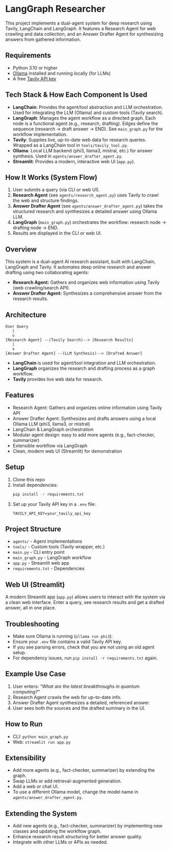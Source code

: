 # LangGraph Researcher

This project implements a dual-agent system for deep research using Tavily, LangChain and LangGraph. It features a Research Agent for web crawling and data collection, and an Answer Drafter Agent for synthesizing answers from gathered information.

## Requirements
- Python 3.10 or higher
- [Ollama](https://ollama.com/) installed and running locally (for LLMs)
- A free [Tavily API key](https://app.tavily.com/)

## Tech Stack & How Each Component Is Used
- **LangChain**: Provides the agent/tool abstraction and LLM orchestration. Used for integrating the LLM (Ollama) and custom tools (Tavily search).
- **LangGraph**: Manages the agent workflow as a directed graph. Each node is a functional agent (e.g., research, drafting). Edges define the sequence (research → draft answer → END). See `main_graph.py` for the workflow implementation.
- **Tavily**: Supplies live, up-to-date web data for research queries. Wrapped as a LangChain tool in `tools/tavily_tool.py`.
- **Ollama**: Local LLM backend (phi3, llama3, mistral, etc.) for answer synthesis. Used in `agents/answer_drafter_agent.py`.
- **Streamlit**: Provides a modern, interactive web UI (`app.py`).

## How It Works (System Flow)
1. User submits a query (via CLI or web UI).
2. **Research Agent** (see `agents/research_agent.py`) uses Tavily to crawl the web and structure findings.
3. **Answer Drafter Agent** (see `agents/answer_drafter_agent.py`) takes the structured research and synthesizes a detailed answer using Ollama LLM.
4. **LangGraph** (`main_graph.py`) orchestrates the workflow: research node → drafting node → END.
5. Results are displayed in the CLI or web UI.

## Overview
This system is a dual-agent AI research assistant, built with LangChain, LangGraph and Tavily. It automates deep online research and answer drafting using two collaborating agents:

- **Research Agent:** Gathers and organizes web information using Tavily (web crawling/search API).
- **Answer Drafter Agent:** Synthesizes a comprehensive answer from the research results.

## Architecture

```
User Query
   |
   v
[Research Agent] --(Tavily Search)--> [Research Results]
   |
   v
[Answer Drafter Agent] --(LLM Synthesis)--> [Drafted Answer]
```

- **LangChain** is used for agent/tool integration and LLM orchestration.
- **LangGraph** organizes the research and drafting process as a graph workflow.
- **Tavily** provides live web data for research.

## Features
- Research Agent: Gathers and organizes online information using Tavily API
- Answer Drafter Agent: Synthesizes and drafts answers using a local Ollama LLM (phi3, llama3, or mistral)
- LangChain & LangGraph orchestration
- Modular agent design: easy to add more agents (e.g., fact-checker, summarizer)
- Extensible workflow via LangGraph
- Clean, modern web UI (Streamlit) for demonstration

## Setup
1. Clone this repo
2. Install dependencies:
   ```bash
   pip install -r requirements.txt
   ```
3. Set up your Tavily API key in a `.env` file:
   ```env
   TAVILY_API_KEY=your_tavily_api_key
   ```

## Project Structure
- `agents/` - Agent implementations
- `tools/` - Custom tools (Tavily wrapper, etc.)
- `main.py` - CLI entry point
- `main_graph.py` - LangGraph workflow
- `app.py` - Streamlit web app
- `requirements.txt` - Dependencies

## Web UI (Streamlit)
A modern Streamlit app (`app.py`) allows users to interact with the system via a clean web interface. Enter a query, see research results and get a drafted answer, all in one place.

## Troubleshooting
- Make sure Ollama is running (`ollama run phi3`).
- Ensure your `.env` file contains a valid Tavily API key.
- If you see parsing errors, check that you are not using an old agent setup.
- For dependency issues, run `pip install -r requirements.txt` again.

## Example Use Case
1. User enters: *"What are the latest breakthroughs in quantum computing?"*
2. Research Agent crawls the web for up-to-date info.
3. Answer Drafter Agent synthesizes a detailed, referenced answer.
4. User sees both the sources and the drafted summary in the UI.

## How to Run
- CLI: `python main_graph.py`
- Web: `streamlit run app.py`

## Extensibility
- Add more agents (e.g., fact-checker, summarizer) by extending the graph.
- Swap LLMs or add retrieval-augmented generation.
- Add a web or chat UI.
- To use a different Ollama model, change the model name in `agents/answer_drafter_agent.py`.

## Extending the System
- Add new agents (e.g., fact-checker, summarizer) by implementing new classes and updating the workflow graph.
- Enhance research result structuring for better answer quality.
- Integrate with other LLMs or APIs as needed.
